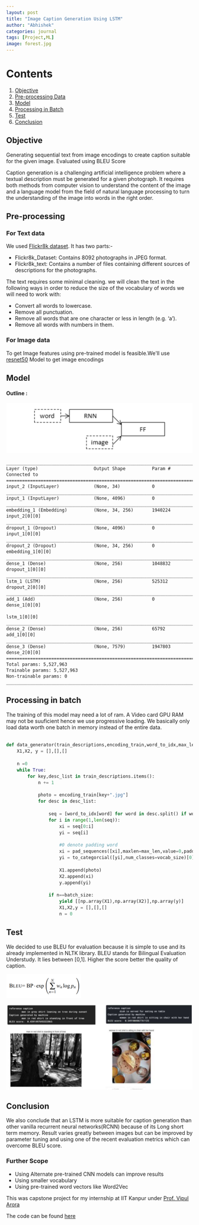 ```yaml
---
layout: post
title: "Image Caption Generation Using LSTM"
author: "Abhishek"
categories: journal
tags: [Project,ML]
image: forest.jpg
---
```

# Contents

1. [Objective](#objective)
2. [Pre-processing Data](#pre-processing)
3. [Model](#model)
4. [Processing in Batch](#processing-in-batch)
5. [Test](#test)
6. [Conclusion](#conclusion)

## Objective

Generating sequential text from image encodings to create caption suitable for the given image. Evaluated using BLEU Score


Caption generation is a challenging artificial intelligence problem where a textual description must be generated for a given photograph. It requires both methods from computer vision to understand the content of the image and a language model from the field of natural language processing to turn the understanding of the image into words in the right order.

## Pre-processing

### For Text data

We used [Flickr8k dataset](https://www.kaggle.com/ming666/flicker8k-dataset). It has two parts:-
* Flickr8k_Dataset: Contains 8092 photographs in JPEG format.
* Flickr8k_text: Contains a number of files containing different sources of descriptions for the photographs.

The text requires some minimal cleaning. we will clean the text in the following ways in order to reduce the size of the vocabulary of words we will need to work with:

* Convert all words to lowercase.
* Remove all punctuation.
* Remove all words that are one character or less in length (e.g. ‘a’).
* Remove all words with numbers in them.

### For Image data

To get Image features using pre-trained model is feasible.We'll use [resnet50](https://arxiv.org/abs/1512.03385) Model to get image encodings


## Model
#### Outline :
![alt](/assets/img/Merge-For-Image-Captioning.png)

```
____________________________________________________________________________________________________
Layer (type)                     Output Shape          Param #     Connected to
====================================================================================================
input_2 (InputLayer)             (None, 34)            0
____________________________________________________________________________________________________
input_1 (InputLayer)             (None, 4096)          0
____________________________________________________________________________________________________
embedding_1 (Embedding)          (None, 34, 256)       1940224     input_2[0][0]
____________________________________________________________________________________________________
dropout_1 (Dropout)              (None, 4096)          0           input_1[0][0]
____________________________________________________________________________________________________
dropout_2 (Dropout)              (None, 34, 256)       0           embedding_1[0][0]
____________________________________________________________________________________________________
dense_1 (Dense)                  (None, 256)           1048832     dropout_1[0][0]
____________________________________________________________________________________________________
lstm_1 (LSTM)                    (None, 256)           525312      dropout_2[0][0]
____________________________________________________________________________________________________
add_1 (Add)                      (None, 256)           0           dense_1[0][0]
                                                                   lstm_1[0][0]
____________________________________________________________________________________________________
dense_2 (Dense)                  (None, 256)           65792       add_1[0][0]
____________________________________________________________________________________________________
dense_3 (Dense)                  (None, 7579)          1947803     dense_2[0][0]
====================================================================================================
Total params: 5,527,963
Trainable params: 5,527,963
Non-trainable params: 0
____________________________________________________________________________________________________
```
## Processing in batch

The training of this model may need a lot of ram. A Video card GPU RAM may not be suuficient hence we use progressive loading. We basically only load data worth one batch in memory instead of the entire data.

```python

def data_generator(train_descriptions,encoding_train,word_to_idx,max_len,batch_size):
    X1,X2, y = [],[],[]
    
    n =0
    while True:
        for key,desc_list in train_descriptions.items():
            n += 1
            
            photo = encoding_train[key+".jpg"]
            for desc in desc_list:
                
                seq = [word_to_idx[word] for word in desc.split() if word in word_to_idx]
                for i in range(1,len(seq)):
                    xi = seq[0:i]
                    yi = seq[i]
                    
                    #0 denote padding word
                    xi = pad_sequences([xi],maxlen=max_len,value=0,padding='post')[0]
                    yi = to_categorcial([yi],num_classes=vocab_size)[0]
                    
                    X1.append(photo)
                    X2.append(xi)
                    y.append(yi)
                    
                if n==batch_size:
                    yield [[np.array(X1),np.array(X2)],np.array(y)]
                    X1,X2,y = [],[],[]
                    n = 0


``` 

## Test 

We decided to use BLEU for evaluation because it is simple to use and its already
implemented in NLTK library. BLEU stands for Bilingual Evaluation Understudy. It lies between [0,1]. Higher the score better the quality of caption.

![alt](/assets/img/bleu.png)

![](/assets/img/lstm-op1.png)

## Conclusion 

We also conclude that an LSTM is more suitable for caption generation than other vanilla recurrent neural networks(RCNN) because of its Long short term memory. Result varies greatly between images but can be improved by parameter
tuning and using one of the recent evaluation metrics which can overcome BLEU score.

### Further Scope

* Using Alternate pre-trained CNN models can improve results
* Using smaller vocabulary
* Using pre-trained word vectors like Word2Vec 

This was capstone project for my internship at IIT Kanpur under [Prof. Vipul Arora](https://scholar.google.co.in/citations?user=SC9YYPAAAAAJ&hl=en)

The code can be found [here](https://www.kaggle.com/abhishekgawande/image-caption-eda)
